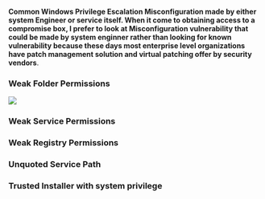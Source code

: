 
**Common Windows Privilege Escalation Misconfiguration made by either system Engineer or service itself.
When it come to obtaining access to a compromise box, I prefer to look at Misconfiguration vulnerability that could be  made by system enginner rather than looking for known vulnerability because these days most enterprise level organizations have patch management solution and virtual patching  offer by security vendors**.

### Weak Folder Permissions

![](http://www.free4readers.com//1.jpg)


### Weak Service Permissions

### Weak Registry Permissions



### Unquoted Service Path


### Trusted Installer with system privilege


